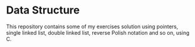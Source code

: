 # Data Structure
This repository contains some of my exercises solution using pointers, single linked list, double linked list, reverse Polish notation and so on, using C.
